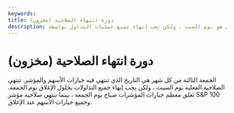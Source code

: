 ```yaml
---
keywords: 
title: دورة انتهاء الصلاحية (مخزون)
description: الجمعة الثالثة من كل شهر هي التاريخ الذي تنتهي فيه خيارات الأسهم والمؤشر. تاريخ انتهاء الصلاحية الفعلي هو يوم السبت ، ولكن يجب إنهاء جميع عمليات التداول بواسطة
---
```


# دورة انتهاء الصلاحية (مخزون)
الجمعة الثالثة من كل شهر هي التاريخ الذي تنتهي فيه خيارات الأسهم والمؤشر. تنتهي الصلاحية الفعلية يوم السبت ، ولكن يجب إنهاء جميع التداولات بحلول الإغلاق يوم الجمعة. تغلق معظم خيارات المؤشرات صباح يوم الجمعة ، بينما تنتهي صلاحية مؤشر S&P 100 وجميع خيارات الأسهم عند الإغلاق.

